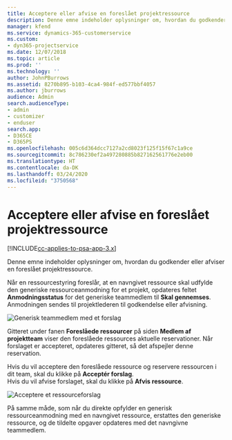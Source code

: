 ```yaml
---
title: Acceptere eller afvise en foreslået projektressource
description: Denne emne indeholder oplysninger om, hvordan du godkender eller afviser en foreslået projektressource.
manager: kfend
ms.service: dynamics-365-customerservice
ms.custom:
- dyn365-projectservice
ms.date: 12/07/2018
ms.topic: article
ms.prod: ''
ms.technology: ''
author: JohnPBurrows
ms.assetid: 8270b895-b103-4ca4-984f-ed577bbf4057
ms.author: jburrows
audience: Admin
search.audienceType:
- admin
- customizer
- enduser
search.app:
- D365CE
- D365PS
ms.openlocfilehash: 005c6d364dcc7127a2cd8023f125f15f67c1a9ce
ms.sourcegitcommit: 8c786230ef2a497280885b827162561776e2eb00
ms.translationtype: HT
ms.contentlocale: da-DK
ms.lasthandoff: 03/24/2020
ms.locfileid: "3750568"
---
```

# <a name="accept-or-reject-a-proposed-project-resource"></a>Acceptere eller afvise en foreslået projektressource

[!INCLUDE[cc-applies-to-psa-app-3.x](../includes/cc-applies-to-psa-app-3x.md)]

Denne emne indeholder oplysninger om, hvordan du godkender eller afviser en foreslået projektressource.

Når en ressourcestyring foreslår, at en navngivet ressource skal udfylde den generiske ressourceanmodning for et projekt, opdateres feltet **Anmodningsstatus** for det generiske teammedlem til **Skal gennemses**. Anmodningen sendes til projektlederen til godkendelse eller afvisning.

![Generisk teammedlem med et forslag](media/RM-how-to-19.png)

Gitteret under fanen **Foreslåede ressourcer** på siden **Medlem af projektteam** viser den foreslåede ressources aktuelle reservationer. Når forslaget er accepteret, opdateres gitteret, så det afspejler denne reservation. 

Hvis du vil acceptere den foreslåede ressource og reservere ressourcen i dit team, skal du klikke på **Acceptér forslag**.  
Hvis du vil afvise forslaget, skal du klikke på **Afvis ressource**.

![Acceptere et ressourceforslag](media/RM-how-to-20.png) 

På samme måde, som når du direkte opfylder en generisk ressourceanmodning med en navngivet ressource, erstattes den generiske ressource, og de tildelte opgaver opdateres med det navngivne teammedlem.

